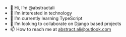 - 👋 Hi, I’m @abstractali
- 👀 I’m interested in technology
- 🌱 I’m currently learning TypeScript
- 💞️ I’m looking to collaborate on Django based projects
- 📫 How to reach me at abstract.ali@outlook.com

<!---
abstractali/abstractali is a ✨ special ✨ repository because its `README.md` (this file) appears on your GitHub profile.
You can click the Preview link to take a look at your changes.
--->
